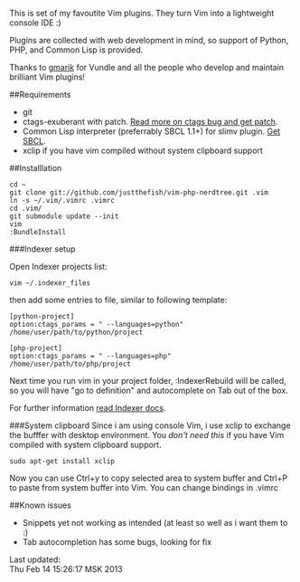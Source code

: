 This is set of my favoutite Vim plugins. They turn Vim into a lightweight console IDE :)

Plugins are collected with web development in mind, so support of Python, PHP, and Common Lisp is provided.

Thanks to [gmarik](http://github.com) for Vundle and all the people who develop and maintain brilliant Vim plugins!

##Requirements
 * git
 * ctags-exuberant with patch. [Read more on ctags bug and get patch](http://dfrank.ru/ctags581?en).
 * Common Lisp interpreter (preferrably SBCL 1.1+) for slimv plugin. [Get SBCL](http://sbcl.org/platform-table.html).
 * xclip if you have vim compiled without system clipboard support

##Installlation

    cd ~
    git clone git://github.com/justthefish/vim-php-nerdtree.git .vim
    ln -s ~/.vim/.vimrc .vimrc
    cd .vim/
    git submodule update --init
    vim
    :BundleInstall

###Indexer setup

Open Indexer projects list:

    vim ~/.indexer_files

then add some entries to file, similar to following template:

    [python-project]
    option:ctags_params = " --languages=python" 
    /home/user/path/to/python/project

    [php-project]
    option:ctags_params = " --languages=php" 
    /home/user/path/to/php/project


Next time you run vim in your project folder, :IndexerRebuild will be called,
so you will have "go to definition" and autocomplete on Tab out of the box.

For further information [read Indexer docs](http://www.vim.org/scripts/script.php?script_id=3221).

###System clipboard
Since i am using console Vim, i use xclip to exchange the bufffer with
desktop environment. You *don't need this* if you have Vim compiled with system clipboard support.

    sudo apt-get install xclip

Now you can use Ctrl+y to copy selected area to system buffer and Ctrl+P
to paste from system buffer into Vim. You can change bindings in .vimrc

##Known issues

 * Snippets yet not working as intended (at least so well as i want them to :)
 * Tab autocompletion has some bugs, looking for fix

Last updated:  
Thu Feb 14 15:26:17 MSK 2013
